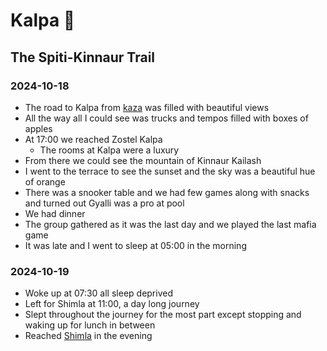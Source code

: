 # Kalpa 🍏

## The Spiti-Kinnaur Trail

### 2024-10-18

- The road to Kalpa from [kaza](kaza#2024-10-18) was filled with beautiful views
- All the way all I could see was trucks and tempos filled with boxes of apples
- At 17:00 we reached Zostel Kalpa
  - The rooms at Kalpa were a luxury
- From there we could see the mountain of Kinnaur Kailash
- I went to the terrace to see the sunset and the sky was a beautiful hue of orange
- There was a snooker table and we had few games along with snacks and turned out Gyalli was a pro at pool
- We had dinner
- The group gathered as it was the last day and we played the last mafia game
- It was late and I went to sleep at 05:00 in the morning

### 2024-10-19
  
- Woke up at 07:30 all sleep deprived
- Left for Shimla at 11:00, a day long journey
- Slept throughout the journey for the most part except stopping and waking up for lunch in between
- Reached [Shimla](shimla#2024-10-19) in the evening